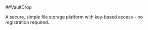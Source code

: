 ##VaultDrop

A secure, simple file storage platform with key-based access - no registration required.
